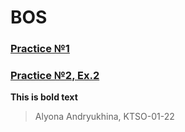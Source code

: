 # BOS
### [Practice №1](https://github.com/AlyonaAndryukhina/BOS/commit/b66d33a68a2c966a3eb17b6ec239c296ce7aa1a6)
### [Practice №2, Ex.2](https://github.com/AlyonaAndryukhina/BOS/commit/0a94fbbfd1bec88a74ba0fe8b5f1a5176d25fcb7)
**This is bold text**
> Alyona Andryukhina, KTSO-01-22
